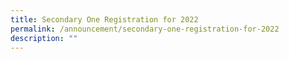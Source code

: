 ```yaml
---
title: Secondary One Registration for 2022
permalink: /announcement/secondary-one-registration-for-2022
description: ""
---
```

